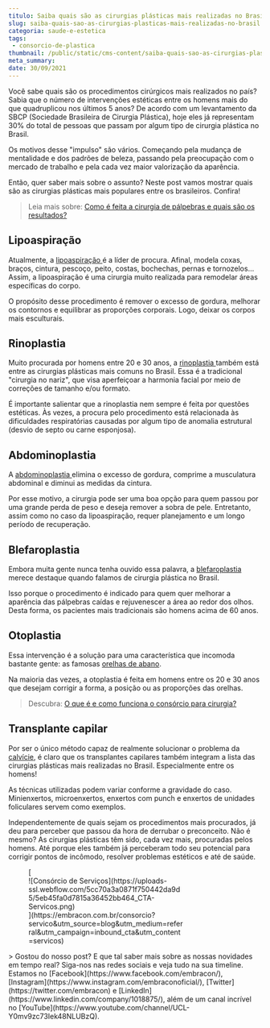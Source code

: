 ```yaml
---
titulo: Saiba quais são as cirurgias plásticas mais realizadas no Brasil
slug: saiba-quais-sao-as-cirurgias-plasticas-mais-realizadas-no-brasil
categoria: saude-e-estetica
tags:
 - consorcio-de-plastica
thumbnail: /public/static/cms-content/saiba-quais-sao-as-cirurgias-plasticas-mais-realizadas-no-brasil.jpg
meta_summary: 
date: 30/09/2021
---
```

Você sabe quais são os procedimentos cirúrgicos mais realizados no país? Sabia que o número de intervenções estéticas entre os homens mais do que quadruplicou nos últimos 5 anos? De acordo com um levantamento da SBCP (Sociedade Brasileira de Cirurgia Plástica), hoje eles já representam 30% do total de pessoas que passam por algum tipo de cirurgia plástica no Brasil.

Os motivos desse "impulso" são vários. Começando pela mudança de mentalidade e dos padrões de beleza, passando pela preocupação com o mercado de trabalho e pela cada vez maior valorização da aparência.

Então, quer saber mais sobre o assunto? Neste post vamos mostrar quais são as cirurgias plásticas mais populares entre os brasileiros. Confira!

> Leia mais sobre: [Como é feita a cirurgia de pálpebras e quais são os resultados?](https://www.embracon.com.br/blog/como-e-feita-a-cirurgia-de-palpebras-e-quais-sao-os-resultados)

Lipoaspiração
-------------

Atualmente, a [lipoaspiração ](https://www.embracon.com.br/blog/4-perguntas-e-respostas-sobre-a-lipoaspiracao)é a líder de procura. Afinal, modela coxas, braços, cintura, pescoço, peito, costas, bochechas, pernas e tornozelos… Assim, a lipoaspiração é uma cirurgia muito realizada para remodelar áreas específicas do corpo.

O propósito desse procedimento é remover o excesso de gordura, melhorar os contornos e equilibrar as proporções corporais. Logo, deixar os corpos mais esculturais.

Rinoplastia
-----------

Muito procurada por homens entre 20 e 30 anos, a [rinoplastia ](https://www.embracon.com.br/blog/6-coisas-sobre-a-rinoplastia)também está entre as cirurgias plásticas mais comuns no Brasil. Essa é a tradicional "cirurgia no nariz", que visa aperfeiçoar a harmonia facial por meio de correções de tamanho e/ou formato.

É importante salientar que a rinoplastia nem sempre é feita por questões estéticas. Às vezes, a procura pelo procedimento está relacionada às dificuldades respiratórias causadas por algum tipo de anomalia estrutural (desvio de septo ou carne esponjosa).

Abdominoplastia
---------------

A [abdominoplastia ](https://www.embracon.com.br/blog/o-que-saber-antes-de-fazer-uma-abdominoplastia)elimina o excesso de gordura, comprime a musculatura abdominal e diminui as medidas da cintura.

Por esse motivo, a cirurgia pode ser uma boa opção para quem passou por uma grande perda de peso e deseja remover a sobra de pele. Entretanto, assim como no caso da lipoaspiração, requer planejamento e um longo período de recuperação.

Blefaroplastia
--------------

Embora muita gente nunca tenha ouvido essa palavra, a [blefaroplastia ](https://www.embracon.com.br/blog/como-e-feita-a-cirurgia-de-palpebras-e-quais-sao-os-resultados)merece destaque quando falamos de cirurgia plástica no Brasil.

Isso porque o procedimento é indicado para quem quer melhorar a aparência das pálpebras caídas e rejuvenescer a área ao redor dos olhos. Desta forma, os pacientes mais tradicionais são homens acima de 60 anos.

Otoplastia
----------

Essa intervenção é a solução para uma característica que incomoda bastante gente: as famosas [orelhas de abano](https://www.embracon.com.br/blog/cirurgia-na-orelha-tire-todas-as-suas-duvidas).

Na maioria das vezes, a otoplastia é feita em homens entre os 20 e 30 anos que desejam corrigir a forma, a posição ou as proporções das orelhas.

> Descubra: [O que é e como funciona o consórcio para cirurgia?](https://www.embracon.com.br/blog/o-que-e-e-como-funciona-o-consorcio-para-cirurgia)

Transplante capilar
-------------------

Por ser o único método capaz de realmente solucionar o problema da [calvície](https://www.embracon.com.br/blog/quais-sao-os-tratamentos-para-calvicie-disponiveis-no-mercado), é claro que os transplantes capilares também integram a lista das cirurgias plásticas mais realizadas no Brasil. Especialmente entre os homens!

As técnicas utilizadas podem variar conforme a gravidade do caso. Minienxertos, microenxertos, enxertos com punch e enxertos de unidades foliculares servem como exemplos.

Independentemente de quais sejam os procedimentos mais procurados, já deu para perceber que passou da hora de derrubar o preconceito. Não é mesmo? As cirurgias plásticas têm sido, cada vez mais, procuradas pelos homens. Até porque eles também já perceberam todo seu potencial para corrigir pontos de incômodo, resolver problemas estéticos e até de saúde.

<figure class="w-richtext-figure-type-image w-richtext-align-center" style="max-width:310px">[<div>![Consórcio de Serviços](https://uploads-ssl.webflow.com/5cc70a3a0871f750442da9d5/5eb45fa0d7815a36452bb464_CTA-Servicos.png)</div>](https://embracon.com.br/consorcio?servico&utm_source=blog&utm_medium=referral&utm_campaign=inbound_cta&utm_content=servicos)</figure>> Gostou do nosso post? E que tal saber mais sobre as nossas novidades em tempo real? Siga-nos nas redes sociais e veja tudo na sua timeline. Estamos no [Facebook](https://www.facebook.com/embracon/), [Instagram](https://www.instagram.com/embraconoficial/), [Twitter](https://twitter.com/embracon) e [LinkedIn](https://www.linkedin.com/company/1018875/), além de um canal incrível no [YouTube](https://www.youtube.com/channel/UCL-Y0mv9zc73Iek48NLUBzQ).
